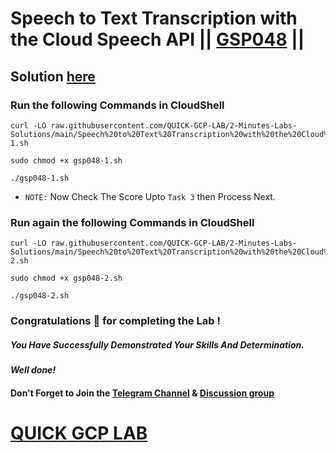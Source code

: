 # Speech to Text Transcription with the Cloud Speech API || [GSP048](https://www.cloudskillsboost.google/focuses/2187?parent=catalog) ||

## Solution [here](https://youtu.be/Hs4Gpdcb5WI)

### Run the following Commands in CloudShell

```
curl -LO raw.githubusercontent.com/QUICK-GCP-LAB/2-Minutes-Labs-Solutions/main/Speech%20to%20Text%20Transcription%20with%20the%20Cloud%20Speech%20API/gsp048-1.sh

sudo chmod +x gsp048-1.sh

./gsp048-1.sh
```

* `NOTE:`  Now Check The Score Upto `Task 3` then Process Next.

### Run again the following Commands in CloudShell

```
curl -LO raw.githubusercontent.com/QUICK-GCP-LAB/2-Minutes-Labs-Solutions/main/Speech%20to%20Text%20Transcription%20with%20the%20Cloud%20Speech%20API/gsp048-2.sh

sudo chmod +x gsp048-2.sh

./gsp048-2.sh
```

### Congratulations 🎉 for completing the Lab !

##### *You Have Successfully Demonstrated Your Skills And Determination.*

#### *Well done!*

#### Don't Forget to Join the [Telegram Channel](https://t.me/quickgcplab) & [Discussion group](https://t.me/quickgcplabchats)

# [QUICK GCP LAB](https://www.youtube.com/@quickgcplab)

